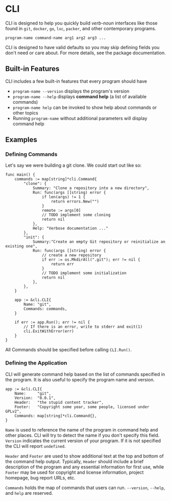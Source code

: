 # CLI

CLI is designed to help you quickly build _verb-noun_ interfaces like those found in `git`, `docker`, `go`, `lxc`, `packer`, and other contemporary programs.

    program-name command-name arg1 arg2 arg3 ...

CLI is designed to have valid defaults so you may skip defining fields you don't need or care about. For more details, see the package documentation.

## Built-in Features

CLI includes a few built-in features that every program should have

- `program-name --version` displays the program's version
- `program-name --help` displays **command help** (a list of available commands)
- `program-name help` can be invoked to show help about commands or other topics 
- Running `program-name` without additional parameters will display command help

## Examples

### Defining Commands

Let's say we were building a git clone. We could start out like so:

	func main() {
		commands := map[string]*cli.Command{
			"clone": {
				Summary: "Clone a repository into a new directory",
				Run: func(args []string) error {
					if len(args) != 1 {
						return errors.New("")
					}
					remote := args[0]
					// TODO implement some cloning
					return nil
				},
				Help: "Verbose documentation ..."
			},
			"init": {
				Summary:"Create an empty Git repository or reinitialize an existing one",
				Run: func(args []string) error {
					// create a new repository
					if err := os.MkdirAll(".git"); err != nil {
						return err
					}
					// TODO implement some initialization
					return nil
				},
			},
		}

		app := &cli.CLI{
			Name: "git",
			Commands: commands,
		}

		if err := app.Run(); err != nil {
		    // If there is an error, write to stderr and exit(1)
			cli.ExitWithError(err)
		}
	}

All Commands should be specified before calling `CLI.Run()`.

### Defining the Application

CLI will generate command help based on the list of commands specified in the program. It is also useful to specify the program name and version.

	app := &cli.CLI{
		Name:     "git",
		Version:  "0.0.1",
		Header:   "the stupid content tracker",
		Footer:   "Copyright some year, some people, licensed under GPLv2",
		Commands: map[string]*cli.Command{},
	}

`Name` is used to reference the name of the program in command help and other places. CLI will try to detect the name if you don't specify this field. `Version` indicates the current version of your program. If it is not specified the CLI will report `undefined`.

`Header` and `Footer` are used to show additional text at the top and bottom of the command help output. Typically, `Header` should include a brief description of the program and any essential information for first use, while `Footer` may be used for copyright and license information, project homepage, bug report URLs, etc.

`Commands` holds the map of commands that users can run. `--version`, `--help`, and `help` are reserved.
